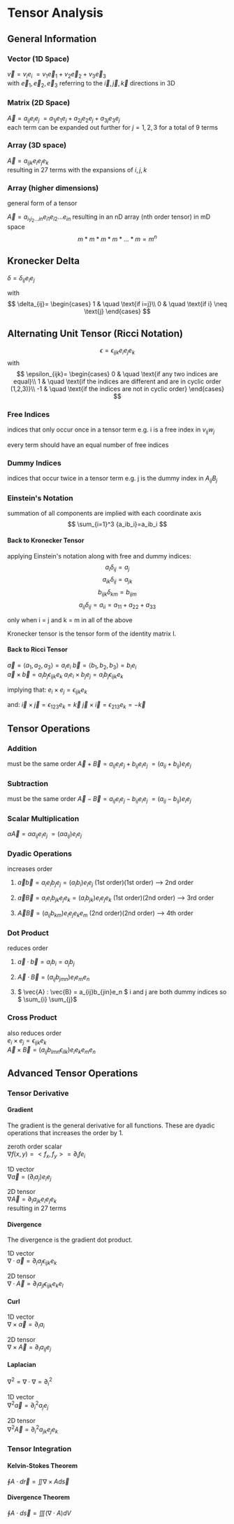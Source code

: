 # Tensor Analysis

## General Information

### Vector (1D Space)
$\vec{v} = v_ie_i$
$= v_1\vec{e}_1+v_2\vec{e}_2+v_3\vec{e}_3$ </br>
with $\vec{e}_1,\vec{e}_2,\vec{e}_3$ referring to the $\vec{i},\vec{j},\vec{k}$ directions in 3D
### Matrix (2D Space)
$\vec{A} = a_{ij}e_ie_j$
$=a_{1j}e_1e_j+a_{2j}e_2e_j+a_{3j}e_3e_j$ </br>
each term can be expanded out further for $j=1,2,3$ for a total of 9 terms
### Array (3D space)
$\vec{A} = a_{ijk}e_ie_je_k$ </br>
resulting in 27 terms with the expansions of $i,j,k$
### Array (higher dimensions)
general form of a tensor

$\vec{A} = a_{i_1i_2\dots in}e_{i1}e_{i2}\dots e_{in}$
resulting in an nD array (nth order tensor) in mD space </br>
$$ m*m*m*m* ... *m=m^n $$
## Kronecker Delta
$\delta = \delta_{ij}e_ie_j$

with 
$$
\delta_{ij}=
\begin{cases}
1 & \quad \text{if i=j}\\ 
0 & \quad \text{if i} \neq \text{j}
\end{cases}
$$

## Alternating Unit Tensor (Ricci Notation)
$$ \epsilon=\epsilon_{ijk}e_ie_je_k $$
with 
$$
\epsilon_{ijk}=
\begin{cases}
0 & \quad \text{if any two indices are equal}\\ 
1 & \quad \text{if the indices are different and are in cyclic order (1,2,3)}\\
-1 & \quad \text{if the indices are not in cyclic order}
\end{cases}
$$

### Free Indices
indices that only occur once in a tensor term
e.g. i is a free index in $v_{ij}w_{j}$

every term should have an equal number of free indices

### Dummy Indices
indices that occur twice in a tensor term
e.g. j is the dummy index in $A_{ij}B_{j}$


### Einstein's Notation
summation of all components are implied with each coordinate axis
$$ \sum_{i=1}^3 {a_ib_i}=a_ib_i $$

#### Back to Kronecker Tensor
applying Einstein's notation along with free and dummy indices:
$$ a_i\delta_{ij}=a_j $$
$$ a_{ik}\delta_{ij}=a_{jk} $$
$$ b_{ijk}\delta_{km}=b_{ijm} $$
$$ a_{ij}\delta_{ij}=a_{ii}=a_{11}+a_{22}+a_{33} $$

only when i = j and k = m in all of the above

Kronecker tensor is the tensor form of the identity matrix I.

#### Back to Ricci Tensor
$\vec{a} = \langle a_1, a_2, a_3\rangle=a_ie_i$
$\vec{b} = \langle b_1, b_2, b_3\rangle=b_ie_i$ </br>
$\vec{a} \times \vec{b}= a_ib_j \epsilon_{ijk}e_k$
$a_ie_i \times b_je_j =a_ib_j \epsilon_{ijk}e_k$ </br>

implying that:
$e_i \times e_j = \epsilon_{ijk}e_k$ </br>

and:
$\vec{i} \times \vec{j}= \epsilon_{123}e_k = \vec{k}$
$\vec{j} \times \vec{i}= \epsilon_{213}e_k = -\vec{k}$

## Tensor Operations

### Addition
must be the same order
$\vec{A} + \vec{B} = a_{ij}e_ie_j + b_{ij}e_ie_j$
$= (a_{ij} + b_{ij})e_ie_j$

### Subtraction
must be the same order
$\vec{A} - \vec{B} = a_{ij}e_ie_j - b_{ij}e_ie_j$
$= (a_{ij} - b_{ij})e_ie_j$

### Scalar Multiplication
$\alpha \vec{A} = \alpha a_{ij}e_ie_j$
$= (\alpha a_{ij})e_ie_j$

### Dyadic Operations
increases order
1. $\vec{a} \vec{b} = a_ie_ib_je_j = (a_ib_i)e_ie_j$
(1st order)(1st order) --> 2nd order

2. $\vec{a} \vec{B} = a_ie_ib_{jk}e_je_k = (a_ib_{jk})
e_ie_je_k$
(1st order)(2nd order) --> 3rd order

3. $\vec{A} \vec{B} = (a_{ij}b_{km})
e_ie_je_ke_m$
(2nd order)(2nd order) --> 4th order

### Dot Product
reduces order
1. $\vec{a} \cdot \vec{b} = a_ib_i = a_jb_j$

2. $\vec{A} \cdot \vec{B} = (a_{ij}b_{jmn})e_ie_me_n$

3. $ \vec{A} : \vec{B} = a_{ij}b_{jin}e_n $
i and j are both dummy indices so $ \sum_{i} \sum_{j}$

### Cross Product
also reduces order </br>
$e_i \times e_j = \epsilon_{ijk}e_k$ </br>
$\vec{A} \times \vec{B} = (a_{ij}b_{lmn} \epsilon_{ilk})e_ie_ke_me_n$

## Advanced Tensor Operations

### Tensor Derivative
#### Gradient
The gradient is the general derivative for all functions. These are dyadic operations that increases the order by 1. </br>

zeroth order scalar </br>
$\nabla f(x,y) = <f_x, f_y> = \partial_i f e_i$

1D vector </br>
$\nabla \vec{a} = (\partial_i a_j)e_ie_j$

2D tensor </br>
$\nabla \vec{A} = \partial_i a_{jk}e_ie_je_k$ </br>
resulting in 27 terms


#### Divergence
The divergence is the gradient dot product. </br>

1D vector </br>
$\nabla \cdot \vec{a} = \partial_i a_j \epsilon_{ijk} e_k$

2D tensor </br>
$\nabla \cdot \vec{A} = \partial_i a_{jl} \epsilon_{ijk} e_k e_l$


#### Curl
1D vector </br>
$\nabla \times \vec{a} = \partial_i a_i$

2D tensor </br>
$\nabla \times \vec{A} = \partial_i a_{ij} e_j$


#### Laplacian
$\nabla^2 = \nabla \cdot \nabla = \partial^2_i$

1D vector </br>
$\nabla^2 \vec{a} = \partial^2_i a_j e_j$

2D tensor </br>
$\nabla^2 \vec{A} = \partial^2_i a_{jk} e_j e_k$

### Tensor Integration
#### Kelvin-Stokes Theorem
$\oint A \cdot d\vec{r} = \iint \nabla \times A d\vec{s}$

#### Divergence Theorem
$\oint A \cdot d\vec{s} = \iiint (\nabla \cdot A) dV$
